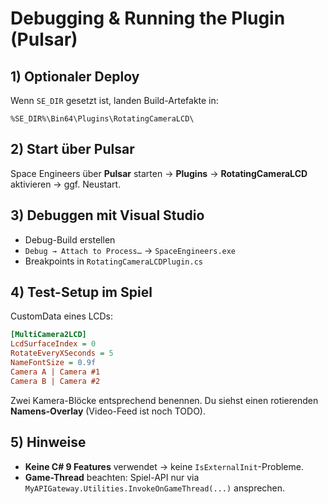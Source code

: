 # Debugging & Running the Plugin (Pulsar)

## 1) Optionaler Deploy
Wenn `SE_DIR` gesetzt ist, landen Build-Artefakte in:
```
%SE_DIR%\Bin64\Plugins\RotatingCameraLCD\
```

## 2) Start über Pulsar
Space Engineers über **Pulsar** starten → **Plugins** → **RotatingCameraLCD** aktivieren → ggf. Neustart.

## 3) Debuggen mit Visual Studio
- Debug-Build erstellen
- `Debug → Attach to Process…` → `SpaceEngineers.exe`
- Breakpoints in `RotatingCameraLCDPlugin.cs`

## 4) Test-Setup im Spiel
CustomData eines LCDs:
```ini
[MultiCamera2LCD]
LcdSurfaceIndex = 0
RotateEveryXSeconds = 5
NameFontSize = 0.9f
Camera A | Camera #1
Camera B | Camera #2
```
Zwei Kamera-Blöcke entsprechend benennen. Du siehst einen rotierenden **Namens-Overlay** (Video-Feed ist noch TODO).

## 5) Hinweise
- **Keine C# 9 Features** verwendet → keine `IsExternalInit`-Probleme.
- **Game-Thread** beachten: Spiel-API nur via `MyAPIGateway.Utilities.InvokeOnGameThread(...)` ansprechen.
